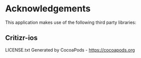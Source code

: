 # Acknowledgements
This application makes use of the following third party libraries:

## Critizr-ios

LICENSE.txt
Generated by CocoaPods - https://cocoapods.org
